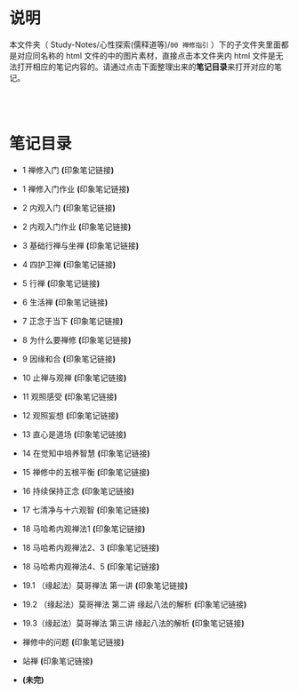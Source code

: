 # 说明
本文件夹（ Study-Notes/心性探索(儒释道等)/`00 禅修指引` ）下的子文件夹里面都是对应同名称的 html 文件的中的图片素材，直接点击本文件夹内 html 文件是无法打开相应的笔记内容的。请通过点击下面整理出来的**笔记目录**来打开对应的笔记。

<br>
<br>

# 笔记目录
* <a href="https://abrachan.github.io/Study-Notes/心性探索(儒释道等)/00%20禅修指引/01%20禅修入门.html" style="text-decoration:none">1 禅修入门</a> **(**<a href="https://app.yinxiang.com/shard/s22/nl/24419242/87f21b31-a859-44b0-8788-65e3486b9bf3" style="text-decoration:none">印象笔记链接</a>**)**

* <a href="https://abrachan.github.io/Study-Notes/心性探索(儒释道等)/00%20禅修指引/01%20禅修入门作业.html" style="text-decoration:none">1 禅修入门作业</a> **(**<a href="https://app.yinxiang.com/shard/s22/nl/24419242/c29ef01d-9091-405b-a181-73028dd312d3" style="text-decoration:none">印象笔记链接</a>**)**

* <a href="https://abrachan.github.io/Study-Notes/心性探索(儒释道等)/00%20禅修指引/02%20内观入门.html" style="text-decoration:none">2 内观入门</a> **(**<a href="https://app.yinxiang.com/shard/s22/nl/24419242/d446f5be-fdd4-4fa4-a137-27eca4ecc203" style="text-decoration:none">印象笔记链接</a>**)**

* <a href="https://abrachan.github.io/Study-Notes/心性探索(儒释道等)/00%20禅修指引/02%20内观入门作业.html" style="text-decoration:none">2 内观入门作业</a> **(**<a href="https://app.yinxiang.com/shard/s22/nl/24419242/5dd5383f-bd68-42f1-a8ff-59f1c989a32e" style="text-decoration:none">印象笔记链接</a>**)**

* <a href="https://abrachan.github.io/Study-Notes/心性探索(儒释道等)/00%20禅修指引/03%20基础行禅与坐禅.html" style="text-decoration:none">3 基础行禅与坐禅</a> **(**<a href="https://app.yinxiang.com/shard/s22/nl/24419242/47b19fdd-535f-4c64-8769-0843a7575980" style="text-decoration:none">印象笔记链接</a>**)**

* <a href="https://abrachan.github.io/Study-Notes/心性探索(儒释道等)/00%20禅修指引/04%20四护卫禅.html" style="text-decoration:none">4 四护卫禅</a> **(**<a href="https://app.yinxiang.com/shard/s22/nl/24419242/c0c47bf4-0e34-401e-9ef5-ac8d53b5b742" style="text-decoration:none">印象笔记链接</a>**)**

* <a href="https://abrachan.github.io/Study-Notes/心性探索(儒释道等)/00%20禅修指引/05%20行禅.html" style="text-decoration:none">5 行禅</a> **(**<a href="https://app.yinxiang.com/shard/s22/nl/24419242/1b4965a8-3690-40db-b226-28306457c5ef" style="text-decoration:none">印象笔记链接</a>**)**

* <a href="https://abrachan.github.io/Study-Notes/心性探索(儒释道等)/00%20禅修指引/06%20生活禅.html" style="text-decoration:none">6 生活禅</a> **(**<a href="https://app.yinxiang.com/shard/s22/nl/24419242/2feebaa7-98a8-440c-97ac-a584639449df" style="text-decoration:none">印象笔记链接</a>**)**

* <a href="https://abrachan.github.io/Study-Notes/心性探索(儒释道等)/00%20禅修指引/07%20正念于当下.html" style="text-decoration:none">7 正念于当下</a> **(**<a href="https://app.yinxiang.com/shard/s22/nl/24419242/60521316-1d15-4725-b693-8116af7eb8ff" style="text-decoration:none">印象笔记链接</a>**)**

* <a href="https://abrachan.github.io/Study-Notes/心性探索(儒释道等)/00%20禅修指引/08%20为什么要禅修.html" style="text-decoration:none">8 为什么要禅修</a> **(**<a href="https://app.yinxiang.com/shard/s22/nl/24419242/5962acfd-3ffa-4222-90b4-f101f9860780" style="text-decoration:none">印象笔记链接</a>**)**

* <a href="https://abrachan.github.io/Study-Notes/心性探索(儒释道等)/00%20禅修指引/09%20因缘和合.html" style="text-decoration:none">9 因缘和合</a> **(**<a href="https://app.yinxiang.com/shard/s22/nl/24419242/2cb4fa39-2e4e-44f4-913b-c75bfc8b8e0b" style="text-decoration:none">印象笔记链接</a>**)**

* <a href="https://abrachan.github.io/Study-Notes/心性探索(儒释道等)/00%20禅修指引/10%20止禅与观禅.html" style="text-decoration:none">10 止禅与观禅</a> **(**<a href="https://app.yinxiang.com/shard/s22/nl/24419242/18234307-e149-4e2c-a985-85625e5e96eb" style="text-decoration:none">印象笔记链接</a>**)**

* <a href="https://abrachan.github.io/Study-Notes/心性探索(儒释道等)/00%20禅修指引/11%20观照感受.html" style="text-decoration:none">11 观照感受</a> **(**<a href="https://app.yinxiang.com/shard/s22/nl/24419242/76145ea9-6cc1-48db-9627-6e3d13045e95" style="text-decoration:none">印象笔记链接</a>**)**

* <a href="https://abrachan.github.io/Study-Notes/心性探索(儒释道等)/00%20禅修指引/12%20观照妄想.html" style="text-decoration:none">12 观照妄想</a> **(**<a href="https://app.yinxiang.com/shard/s22/nl/24419242/58e4bec5-595b-44f8-abbf-ff084c675563" style="text-decoration:none">印象笔记链接</a>**)**

* <a href="https://abrachan.github.io/Study-Notes/心性探索(儒释道等)/00%20禅修指引/13%20直心是道场.html" style="text-decoration:none">13 直心是道场</a> **(**<a href="https://app.yinxiang.com/shard/s22/nl/24419242/3705ecd1-a428-4c6e-b30b-6a087901d003" style="text-decoration:none">印象笔记链接</a>**)**

* <a href="https://abrachan.github.io/Study-Notes/心性探索(儒释道等)/00%20禅修指引/14%20在觉知中培养智慧.html" style="text-decoration:none">14 在觉知中培养智慧</a> **(**<a href="https://app.yinxiang.com/shard/s22/nl/24419242/b1cde3fd-113b-4f09-92bf-6f11bab86b34" style="text-decoration:none">印象笔记链接</a>**)**

* <a href="https://abrachan.github.io/Study-Notes/心性探索(儒释道等)/00%20禅修指引/15%20禅修中的五根平衡.html" style="text-decoration:none">15 禅修中的五根平衡</a> **(**<a href="https://app.yinxiang.com/shard/s22/nl/24419242/6d4c139e-865a-4508-8a5d-f1a0b3a10cca" style="text-decoration:none">印象笔记链接</a>**)**

* <a href="https://abrachan.github.io/Study-Notes/心性探索(儒释道等)/00%20禅修指引/16%20持续保持正念.html" style="text-decoration:none">16 持续保持正念</a> **(**<a href="https://app.yinxiang.com/shard/s22/nl/24419242/ee855236-2eb8-41cf-8f21-9599e7c5cf50" style="text-decoration:none">印象笔记链接</a>**)**

* <a href="https://abrachan.github.io/Study-Notes/心性探索(儒释道等)/00%20禅修指引/17%20七清净与十六观智.html" style="text-decoration:none">17 七清净与十六观智</a> **(**<a href="https://app.yinxiang.com/shard/s22/nl/24419242/0b16c666-1c48-4e4a-94fb-abf87d67bcf8" style="text-decoration:none">印象笔记链接</a>**)**

* <a href="https://abrachan.github.io/Study-Notes/心性探索(儒释道等)/00%20禅修指引/18%20马哈希内观禅法1.html" style="text-decoration:none">18 马哈希内观禅法1</a> **(**<a href="https://app.yinxiang.com/shard/s22/nl/24419242/db331e7a-7e5d-4b8c-b6e5-0a1fbdda774e" style="text-decoration:none">印象笔记链接</a>**)**

* <a href="https://abrachan.github.io/Study-Notes/心性探索(儒释道等)/00%20禅修指引/18%20马哈希内观禅法2、3.html" style="text-decoration:none">18 马哈希内观禅法2、3</a> **(**<a href="https://app.yinxiang.com/shard/s22/nl/24419242/02501853-72ce-48fa-837f-365c3f6d7af7" style="text-decoration:none">印象笔记链接</a>**)**

* <a href="https://abrachan.github.io/Study-Notes/心性探索(儒释道等)/00%20禅修指引/18%20马哈希内观禅法4、5.html" style="text-decoration:none">18 马哈希内观禅法4、5</a> **(**<a href="https://app.yinxiang.com/shard/s22/nl/24419242/e2d4e92a-03f1-404a-83ef-e45bff14cb17" style="text-decoration:none">印象笔记链接</a>**)**

* <a href="https://abrachan.github.io/Study-Notes/心性探索(儒释道等)/00%20禅修指引/19.1%20（缘起法）莫哥禅法%20第一讲.html" style="text-decoration:none">19.1 （缘起法）莫哥禅法 第一讲</a> **(**<a href="https://app.yinxiang.com/shard/s22/nl/24419242/8f006da4-5876-4313-9eba-a825d06ce250" style="text-decoration:none">印象笔记链接</a>**)**

* <a href="https://abrachan.github.io/Study-Notes/心性探索(儒释道等)/00%20禅修指引/19.2%20（缘起法）莫哥禅法%20第二讲%20缘起八法的解析.html" style="text-decoration:none">19.2 （缘起法）莫哥禅法 第二讲 缘起八法的解析</a> **(**<a href="https://app.yinxiang.com/shard/s22/nl/24419242/4a4ca853-e72c-490c-a1f5-c6992f96bb2d" style="text-decoration:none">印象笔记链接</a>**)**

* <a href="https://abrachan.github.io/Study-Notes/心性探索(儒释道等)/00%20禅修指引/19.3（缘起法）莫哥禅法%20第三讲%20缘起八法的解析.html" style="text-decoration:none">19.3（缘起法）莫哥禅法 第三讲 缘起八法的解析</a> **(**<a href="https://app.yinxiang.com/shard/s22/nl/24419242/5361751d-b7f1-4bc2-9176-ad9c33f6740c" style="text-decoration:none">印象笔记链接</a>**)**

* <a href="https://abrachan.github.io/Study-Notes/心性探索(儒释道等)/00%20禅修指引/禅修中的问题.html" style="text-decoration:none">禅修中的问题</a> **(**<a href="https://app.yinxiang.com/shard/s22/nl/24419242/2265256f-41e7-4be5-b47b-2364852ae5b3" style="text-decoration:none">印象笔记链接</a>**)**

* <a href="https://abrachan.github.io/Study-Notes/心性探索(儒释道等)/00%20禅修指引/站禅.html" style="text-decoration:none">站禅</a> **(**<a href="https://app.yinxiang.com/shard/s22/nl/24419242/1f296ebf-3707-44a1-865e-a26e2b2afe9e" style="text-decoration:none">印象笔记链接</a>**)**

* **(未完)**
